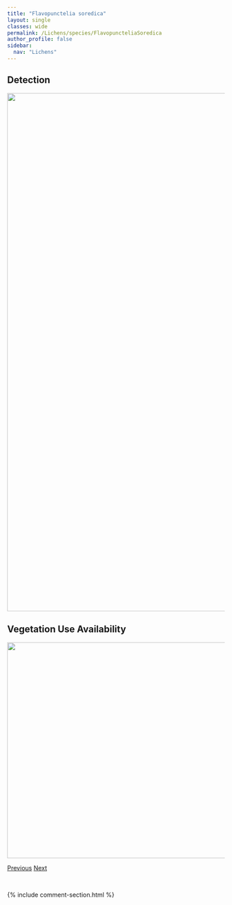 ```yaml
---
title: "Flavopunctelia soredica"
layout: single
classes: wide
permalink: /Lichens/species/FlavopuncteliaSoredica
author_profile: false
sidebar:
  nav: "Lichens"
---
```


<h2>Detection</h2>

<a href="https://drive.google.com/uc?export=view&id=1bST4qQF2uniOIVFCSspNe6ML88EbCAUA">
<img src="https://drive.google.com/uc?export=view&id=1bST4qQF2uniOIVFCSspNe6ML88EbCAUA" height = "1200" width = "800">
</a>


<h2>Vegetation Use Availability</h2>

<a href="https://drive.google.com/uc?export=view&id=1SsWaFtPqUDhJMhi5I8yrIFJNujDBGEes">
<img src="https://drive.google.com/uc?export=view&id=1SsWaFtPqUDhJMhi5I8yrIFJNujDBGEes" height = "500" width = "1000">
</a>


<a href="/DevelopmentWebsite/Lichens/species/FlavopuncteliaFlaventior" class="pagination--pager" title="Flavopunctelia flaventior">Previous</a> <a href="/DevelopmentWebsite/Lichens/species/FulgensiaSpp" class="pagination--pager" title="Fulgensia spp.">Next</a>

<p>&nbsp;</p>

{% include comment-section.html %}
